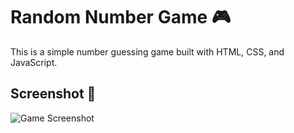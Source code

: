 # Random Number Game 🎮

This is a simple number guessing game built with HTML, CSS, and JavaScript.

## Screenshot 📸

![Game Screenshot](https://raw.githubusercontent.com/nimesh-1234/randam-number-game-javascript/main/screenshot.png)

